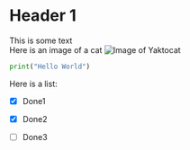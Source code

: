 # Header 1
This is some text  
Here is an image of a cat 
![Image of Yaktocat](https://octodex.github.com/images/yaktocat.png)  


```python
print("Hello World")
```

Here is a list:  
- [x] Done1
- [x] Done2
- [ ] Done3

